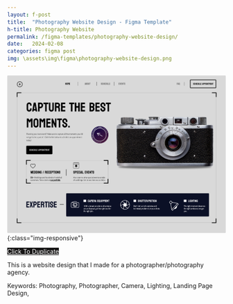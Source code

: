 ```yaml
---
layout: f-post
title:  "Photography Website Design - Figma Template"
h-title: Photography Website
permalink: /figma-templates/photography-website-design/
date:   2024-02-08
categories: figma post
img: \assets\img\figma\photography-website-design.png
---
```



![Photography/Photographer Landing Page Website Design](/assets\img\figma\photography-website-design.png){:class="img-responsive"}

<a style="color:#fff;background:#161515;"
class="button" href="https://www.figma.com/community/file/1334398057374604365/photographer-website-design" target="_blank">Click To Duplicate</a>

This is a website design that I made for a photographer/photography agency.

Keywords: Photography, Photographer, Camera, Lighting, Landing Page Design,